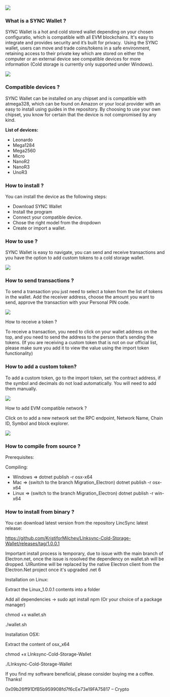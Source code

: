 ![](https://linksync.tech/wallet/0.png)

### **What is a SYNC Wallet ?**

SYNC Wallet is a hot and cold stored wallet depending on your chosen configuratio, which is compatible with all EVM blockchains. It's easy to integrate and provides security and it’s built for privacy.  Using the SYNC wallet, users can move and trade coins/tokens in a safe environment, retaining access to their private key which are stored on either the computer or an external device see compatible devices for more information (Cold storage is currently only supported under Windows).   

![](https://linksync.tech/wallet/1.png)

### Compatible devices ?

SYNC Wallet can be installed on any chipset and is compatible with atmega328, which can be found on Amazon or your local provider with an easy to install using guides in the repository. By choosing to use your own chipset, you know for certain that the device is not compromised by any kind. 

**List of devices:**

*   Leonardo        
*   Mega1284        
*   Mega2560       
*   Micro  
*   NanoR2  
*   NanoR3  
*   UnoR3

### **How to install ?**

You can install the device as the following steps:   

*   Download SYNC Wallet  
*   Install the program  
*   Connect your compatible device.  
*   Chose the right model from the dropdown  
*   Create or import a wallet.

### **How to use ?**

SYNC Wallet is easy to navigate, you can send and receive transactions and you have the option to add custom tokens to a cold storage wallet.

![](https://linksync.tech/wallet/3.png)

### How to send transactions ?

To send a transaction you just need to select a token from the list of tokens in the wallet. Add the receiver address, choose the amount you want to send, approve the transaction with your Personal PIN code.   

![](https://linksync.tech/wallet/6.png)

How to receive a token ?  

To receive a transaction, you need to click on your wallet address on the top, and you need to send the address to the person that’s sending the tokens. (If you are receiving a custom token that is not on our official list, please make sure you add it to view the value using the import token functionality)    

### How to add a custom token?

To add a custom token, go to the import token, set the contract address, if the symbol and decimals do not load automatically. You will need to add them manually. 

![](https://linksync.tech/wallet/4.png)

How to add EVM compatible network ?  

Click on to add a new network set the RPC endpoint, Network Name, Chain ID, Symbol and block explorer.

![](https://linksync.tech/wallet/5.png)

### How to compile from source ?

Prerequisites:  

 
Compiling: 

*   Windows => dotnet publish -r osx-x64
*   Mac => (switch to the branch Migration_Electron) dotnet publish -r osx-x64
*   Linux => (switch to the branch Migration_Electron) dotnet publish -r win-x64


### How to install from binary ?

You can download latest version from the repository LincSync latest release: 

https://github.com/KristiforMilchev/LInksync-Cold-Storage-Wallet/releases/tag/1.0.0.1
 
 Important install process is temporary, due to issue with the main branch of Electron.net, once the issue is rosolved the dependency on wallet.sh will be dropped. UIRuntime will be replaced by the native Electron client from the Electron.Net project once it's upgraded .net 6

Installation on Linux:

Extract the Linux_1.0.0.1 contents into a folder

Add all dependencies -> sudo apt install npm  (Or your choice of a package manager)

chmod +x wallet.sh

./wallet.sh

Installation OSX:

Extract the content of osx_x64

chmod +x LInksync-Cold-Storage-Wallet

./LInksync-Cold-Storage-Wallet


If you find my software beneficial, please consider buying me a coffee. Thanks! 

0x09b26ff91DfB5b959908fd7f6cEe73e19FA75817 – Crypto
